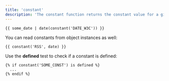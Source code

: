 ```yaml
---
title: 'constant'
description: 'The constant function returns the constant value for a given string.'
---
```


```canvas {% process=false %}
{{ some_date | date(constant('DATE_W3C')) }}
```

You can read constants from object instances as well:

```canvas {% process=false %}
{{ constant('RSS', date) }}
```

Use the **defined** test to check if a constant is defined:

```canvas {% process=false %}
{% if constant('SOME_CONST') is defined %}
  ...
{% endif %}
```
